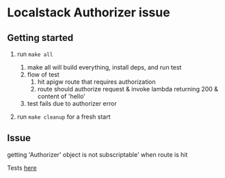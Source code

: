 # Localstack Authorizer issue

## Getting started
1) run `make all`
   1) make all will build everything, install deps, and run test
   2) flow of test 
      1) hit apigw route that requires authorization
      2) route should authorize request & invoke lambda returning 200 & content of 'hello'
   3) test fails due to authorizer error

2) run `make cleanup` for a fresh start

## Issue
getting 'Authorizer' object is not subscriptable' when route is hit


Tests [here](./tests/route_test.py)
